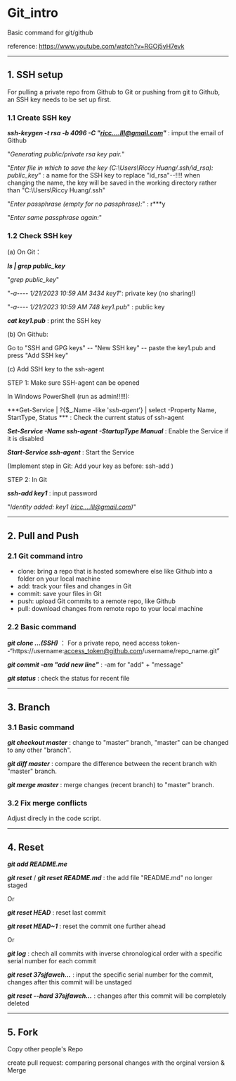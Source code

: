 # Git_intro
Basic command for git/github

reference: https://www.youtube.com/watch?v=RGOj5yH7evk 

------------------------------------------------------------------------------
## 1. SSH setup 
For pulling a private repo from Github to Git or pushing from git to Github, an SSH key needs to be set up first.

### 1.1 Create SSH key
***ssh-keygen -t rsa -b 4096 -C "ricc....lll@gmail.com"*** : imput the email of Github

"*Generating public/private rsa key pair.*"

"*Enter file in which to save the key (C:\Users\Riccy Huang/.ssh/id_rsa): public_key*" : a name for the SSH key to replace "id_rsa"--!!!! when changing the name, the key will be saved in the working directory rather than "C:\Users\Riccy Huang/.ssh"

"*Enter passphrase (empty for no passphrase):*" : r***y

"*Enter same passphrase again:*"

### 1.2 Check SSH key

(a) On Git：

***ls | grep public_key***

"*grep public_key*"

"*-a----         1/21/2023  10:59 AM           3434 key1*": private key (no sharing!)

"*-a----         1/21/2023  10:59 AM            748 key1.pub*" : public key

***cat key1.pub*** : print the SSH key

(b) On Github: 

Go to "SSH and GPG keys" -- "New SSH key" -- paste the key1.pub and press "Add SSH key"

(c) Add SSH key to the ssh-agent

STEP 1: Make sure SSH-agent can be opened

In Windows PowerShell (run as admin!!!!!):

***Get-Service | ?{$_.Name -like '*ssh-agent*'} | select -Property Name, StartType, Status *** : Check the current status of ssh-agent

***Set-Service -Name ssh-agent -StartupType Manual*** : Enable the Service if it is disabled

***Start-Service ssh-agent*** : Start the Service

(Implement step in Git: Add your key as before: ssh-add <path to the key>)

STEP 2: In Git

***ssh-add key1*** : input password

"*Identity added: key1 (ricc....lll@gmail.com)*"


-------------------------------------------------------------------------------------------

## 2. Pull and Push

### 2.1 Git command intro
- clone: bring a repo that is hosted somewhere else like Github into a folder on your local machine
- add: track your files and changes in Git
- commit: save your files in Git
- push: upload Git commits to a remote repo, like Github
- pull: download changes from remote repo to your local machine


### 2.2 Basic command
  
***git clone ...(SSH)*** ： For a private repo, need access token--“https://username:access_token@github.com/username/repo_name.git”
  
***git commit -am "add new line"*** : -am for "add" + "message"

***git status*** : check the status for recent file


-------------------------------------------------------

## 3. Branch

### 3.1 Basic command

***git checkout master*** : change to "master" branch, "master" can be changed to any other "branch". 

***git diff master*** : compare the difference between the recent branch with "master" branch.

***git merge master*** : merge changes (recent branch) to "master" branch.


### 3.2 Fix merge conflicts
Adjust direcly in the code script. 



-------------------------------------------------------

## 4. Reset


***git add README.me***

***git reset*** / ***git reset README.md*** : the add file "README.md" no longer staged

Or

***git reset HEAD*** : reset last commit

***git reset HEAD~1*** : reset the commit one further ahead

Or

***git log*** : chech all commits with inverse chronological order with a specific serial number for each commit

***git reset 37sjfaweh...*** : input the specific serial number for the commit, changes after this commit will be unstaged

***git reset --hard 37sjfaweh...*** : changes after this commit will be completely deleted



-------------------------------------------------------

## 5. Fork
Copy other people's Repo

create pull request: comparing personal changes with the orginal version & Merge




